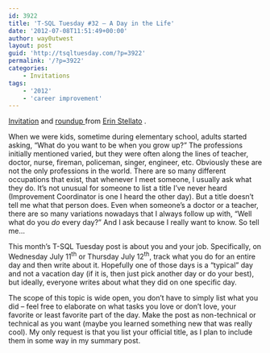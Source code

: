 ```yaml
---
id: 3922
title: 'T-SQL Tuesday #32 – A Day in the Life'
date: '2012-07-08T11:51:49+00:00'
author: way0utwest
layout: post
guid: 'http://tsqltuesday.com/?p=3922'
permalink: '/?p=3922'
categories:
    - Invitations
tags:
    - '2012'
    - 'career improvement'
---
```


[Invitat](http://erinstellato.com/2012/07/tsql-tuesday-day-life/)[i](http://erinstellato.com/2012/07/invitation-for-tsql-tuesday-day-life/)[on](http://erinstellato.com/2012/07/tsql-tuesday-day-life/) and [roundup ](http://erinstellato.com/2012/07/tsql-tuesday-round-up/)from [Erin Stellato](http://erinstellato.com) .

When we were kids, sometime during elementary school, adults started asking, “What do you want to be when you grow up?” The professions initially mentioned varied, but they were often along the lines of teacher, doctor, nurse, fireman, policeman, singer, engineer, etc. Obviously these are not the only professions in the world. There are so many different occupations that exist, that whenever I meet someone, I usually ask what they do. It’s not unusual for someone to list a title I’ve never heard (Improvement Coordinator is one I heard the other day). But a title doesn’t tell me what that person does. Even when someone’s a doctor or a teacher, there are so many variations nowadays that I always follow up with, “Well what do you *do* every day?” And I ask because I really want to know. So tell me…

This month’s T-SQL Tuesday post is about you and your job. Specifically, on Wednesday July 11<sup>th</sup> or Thursday July 12<sup>th</sup>, track what you do for an entire day and then write about it. Hopefully one of those days is a “typical” day and not a vacation day (if it is, then just pick another day or do your best), but ideally, everyone writes about what they did on one specific day.

The scope of this topic is wide open, you don’t have to simply list what you did – feel free to elaborate on what tasks you love or don’t love, your favorite or least favorite part of the day. Make the post as non-technical or technical as you want (maybe you learned something new that was really cool). My only request is that you list your official title, as I plan to include them in some way in my summary post.